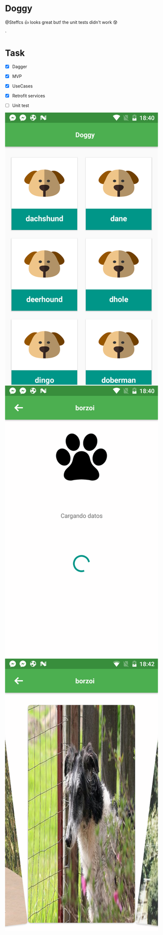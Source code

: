 # Doggy 

@Steffcs :+1:  looks great but!
the unit tests didn't work :cold_sweat:

`
# Task


- [x] Dagger
- [x] MVP
- [x] UseCases
- [x] Retrofit services
- [ ] Unit test


![alt text](/screenshots/home.png )
![alt text](/screenshots/loading.png )
![alt text](/screenshots/breedimg.png )